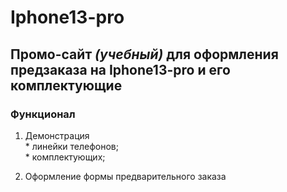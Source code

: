 # **Iphone13-pro**
## Промо-сайт *(учебный)* для оформления предзаказа на Iphone13-pro и его комплектующие
### Функционал
1. Демонстрация   
        * линейки телефонов;  
        * комплектующих;  
     
2. Оформление формы предварительного заказа
